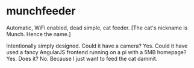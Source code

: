 # munchfeeder
Automatic, WiFi enabled, dead simple, cat feeder. [The cat's nickname is Munch. Hence the name.]

Intentionally simply designed. Could it have a camera? Yes. Could it have used a fancy AngularJS frontend running on a pi with a 5MB homepage? Yes. Does it? No. Because I just want to feed the cat dammit. 
